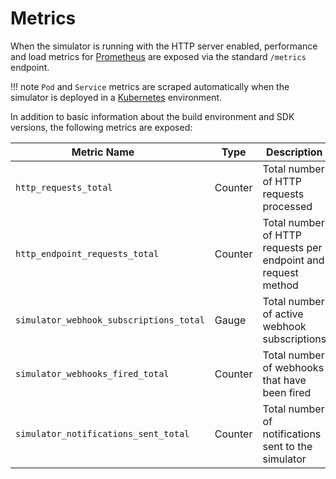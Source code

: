 # Metrics

When the simulator is running with the HTTP server enabled, performance
and load metrics for [Prometheus] are exposed via the standard
`/metrics` endpoint.

!!! note
    `Pod` and `Service` metrics are scraped automatically when the
    simulator is deployed in a [Kubernetes] environment.

[Prometheus]: https://prometheus.io
[Kubernetes]: https://kubernetes.io

In addition to basic information about the build environment and SDK
versions, the following metrics are exposed:

| <div style="width:280px">Metric Name</div> | Type    | Description            |
|--------------------------------------------|---------|------------------------------------|
| `http_requests_total`                      | Counter | Total number of HTTP requests processed |
| `http_endpoint_requests_total`             | Counter | Total number of HTTP requests per endpoint and request method |
| `simulator_webhook_subscriptions_total`    | Gauge   | Total number of active webhook subscriptions |
| `simulator_webhooks_fired_total`           | Counter | Total number of webhooks that have been fired |
| `simulator_notifications_sent_total`       | Counter | Total number of notifications sent to the simulator |

